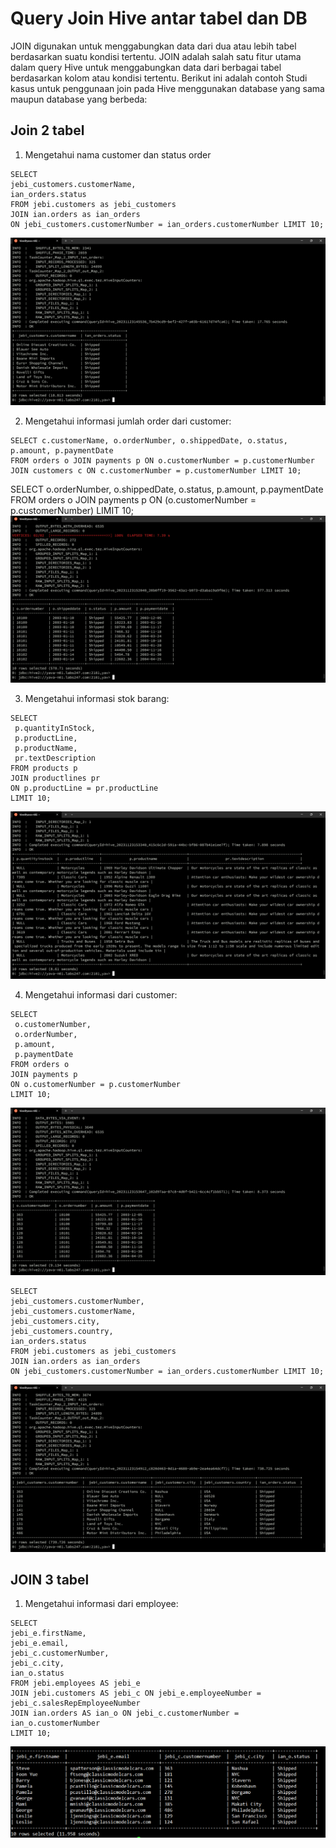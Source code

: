 # Query Join Hive antar tabel dan DB

JOIN digunakan untuk menggabungkan data dari dua atau lebih tabel berdasarkan suatu kondisi tertentu. JOIN adalah salah satu fitur utama dalam query Hive untuk menggabungkan data dari berbagai tabel berdasarkan kolom atau kondisi tertentu. Berikut ini adalah contoh Studi kasus untuk penggunaan join pada Hive menggunakan database yang sama maupun database yang berbeda:

## Join 2 tabel

1. Mengetahui nama customer dan status order
```
SELECT
jebi_customers.customerName,
ian_orders.status
FROM jebi.customers as jebi_customers 
JOIN ian.orders as ian_orders 
ON jebi_customers.customerNumber = ian_orders.customerNumber LIMIT 10;
```

![ss](./images/1.png)

2. Mengetahui informasi jumlah order dari customer:
```
SELECT c.customerName, o.orderNumber, o.shippedDate, o.status, p.amount, p.paymentDate
FROM orders o JOIN payments p ON o.customerNumber = p.customerNumber
JOIN customers c ON c.customerNumber = p.customerNumber LIMIT 10;
```

SELECT o.orderNumber, o.shippedDate, o.status, p.amount, p.paymentDate
FROM orders o JOIN payments p 
ON (o.customerNumber = p.customerNumber) LIMIT 10;
![ss](./images/2.png)

3. Mengetahui informasi stok barang:
```
SELECT
 p.quantityInStock,
 p.productLine,
 p.productName,
 pr.textDescription
FROM products p
JOIN productlines pr 
ON p.productLine = pr.productLine
LIMIT 10;
```
![ss](./images/3.png)


4. Mengetahui informasi dari customer:
```
SELECT 
 o.customerNumber,
 o.orderNumber,
 p.amount,
 p.paymentDate
FROM orders o
JOIN payments p 
ON o.customerNumber = p.customerNumber
LIMIT 10;
```
![ss](./images/4.png)

```
SELECT
jebi_customers.customerNumber,
jebi_customers.customerName,
jebi_customers.city,
jebi_customers.country,
ian_orders.status
FROM jebi.customers as jebi_customers 
JOIN ian.orders as ian_orders 
ON jebi_customers.customerNumber = ian_orders.customerNumber LIMIT 10;
```
![ss](./images/5.png)

## JOIN 3 tabel

1. Mengetahui informasi dari employee:
```
SELECT
jebi_e.firstName,
jebi_e.email,
jebi_c.customerNumber,
jebi_c.city,
ian_o.status
FROM jebi.employees AS jebi_e
JOIN jebi.customers AS jebi_c ON jebi_e.employeeNumber = jebi_c.salesRepEmployeeNumber
JOIN ian.orders AS ian_o ON jebi_c.customerNumber = ian_o.customerNumber
LIMIT 10;
```
![ss](./images/6.png)

